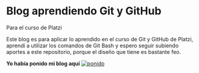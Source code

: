 # Blog aprendiendo Git y GitHub
Para el curso de Platzi

Este blog es para aplicar lo aprendido en el curso de Git y GitHub de Platzi, aprendí a utilizar los comandos de Git Bash y espero seguir subiendo aportes a este repositorio, porque el diseño que tiene es bastante feo.

**Yo había ponido mi blog aquí** [![ponido](https://plantillasdememes.com/img/plantillas/yo-habia-ponido-mis-cosas-aqui01561772726.png "ponido")](https://plantillasdememes.com/img/plantillas/yo-habia-ponido-mis-cosas-aqui01561772726.png "ponido")
